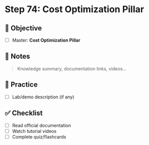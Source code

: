 # Step 74: Cost Optimization Pillar

## 🎯 Objective
- [ ] Master: **Cost Optimization Pillar**

## 📘 Notes
> Knowledge summary, documentation links, videos...

## 🧪 Practice
- [ ] Lab/demo description (if any)

## ✅ Checklist
- [ ] Read official documentation
- [ ] Watch tutorial videos
- [ ] Complete quiz/flashcards
